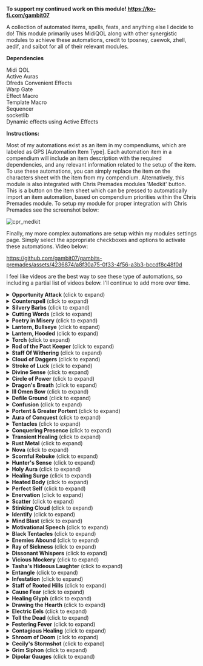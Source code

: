 <b>To support my continued work on this module! https://ko-fi.com/gambit07</b>

A collection of automated items, spells, feats, and anything else I decide to do! This module primarily uses MidiQOL along with other synergistic modules to achieve these automations, credit to tposney, caewok, zhell, aedif, and saibot for all of their relevant modules.

<b>Dependencies</b>
<p>
Midi QOL<br>
Active Auras<br>
Dfreds Convenient Effects<br>
Warp Gate<br>
Effect Macro<br>
Template Macro<br>
Sequencer<br>
socketlib<br>
Dynamic effects using Active Effects
</p>

<b>Instructions:</b>
<p>
Most of my automations exist as an item in my compendiums, which are labeled as GPS [Automation Item Type]. Each automation item in a compendium will include an item description with the required dependencies, and any relevant information related to the setup of the item. To use these automations, you can simply replace the item on the characters sheet with the item from my compendium. Alternatively, this module is also integrated with Chris Premades modules 'Medkit' button. This is a button on the item sheet which can be pressed to automatically import an item automation, based on compendium priorities within the Chris Premades module. To setup my module for proper integration with Chris Premades see the screenshot below:

![cpr_medkit](https://github.com/gambit07/gambits-premades/assets/4236874/bf17af7b-2304-48e2-a9f1-985b688a4e5e)

Finally, my more complex automations are setup within my modules settings page. Simply select the appropriate checkboxes and options to activate these automations. Video below:

https://github.com/gambit07/gambits-premades/assets/4236874/a8f30a75-0f33-4f56-a3b3-bccdf8c48f0d

</p>

I feel like videos are the best way to see these type of automations, so including a partial list of videos below. I'll continue to add more over time.

<details>
<summary><b>Opportunity Attack</b> (click to expand)</summary>
<p>

- This automates opportunity attacks while taking into account opportunity attack specific features of the Sentinel feat, War Caster feat, Polearm Master feat, and Battle Master Fighters Brace feature. This feature will only function while actors are in combat. Note: The Sentinel part of this automation does not stop a token from moving when hit.
- Opportunity Attack will account for the following features/spells when on an actor:
  - Feat: Mobile
  - Feat: Polearm Master
  - Feat: Sentinel
  - Feat: War Caster
  - Fighter Feature: Battle Master - Brace
  - Fighter Feature: Battle Master - Riposte
  - Generic Effect: Charmed (Against Charmer)
  - Generic Feature: Disengage
  - Goblin Feature: Nimble Escape - Disengage
  - Monster Feature: Deadly Reach
  - Monster Feature: Flyby
  - Rogue Feature: Swashbuckler - Fancy Footwork
  - Spell: Arms of Hadar
  - Spell: Confusion
  - Spell: Dissonant Whispers
  - Spell: Kinetic Jaunt
  - Spell: Shocking Grasp
  - Spell: Slow
  - Spell: Staggering Smite
  - Spell: Zephyr Strike

https://github.com/gambit07/gambits-premades/assets/4236874/9a16a77a-4623-47e0-aad0-8c54e3f7674a

</p>
</details>

<details>
<summary><b>Counterspell</b> (click to expand)</summary>
<p>

- This automates counterspell and includes handling for:
  - Improved Abjuration

https://github.com/gambit07/gambits-premades/assets/4236874/9890ef7e-99a9-481a-b2e8-9ff726479c8c

</p>
</details>

<details>
<summary><b>Silvery Barbs</b> (click to expand)</summary>
<p>

https://github.com/gambit07/gambits-premades/assets/4236874/845902f7-8f87-4d22-9177-eb7b6d69ec85

</p>
</details>

<details>
<summary><b>Cutting Words</b> (click to expand)</summary>
<p>

https://github.com/gambit07/gambits-premades/assets/4236874/36d2bd22-61fc-4d80-a90c-c86d994e00c8

</p>
</details>

<details>
<summary><b>Poetry in Misery</b> (click to expand)</summary>
<p>

https://github.com/gambit07/gambits-premades/assets/4236874/cda2836c-1d9c-4290-8993-1efedcb69e15

</p>
</details>

<details>
<summary><b>Lantern, Bullseye</b> (click to expand)</summary>
<p>

- This automates the bullseye lantern with a bullseye lantern animation and lighting

https://github.com/gambit07/gambits-premades/assets/4236874/a38b7393-a8df-4677-9152-ae5b6571d986

</p>
</details>

<details>
<summary><b>Lantern, Hooded</b> (click to expand)</summary>
<p>

- This automates the hooded lantern with a hooded lantern animation and lighting

https://github.com/gambit07/gambits-premades/assets/4236874/41371e6d-e59e-4aec-bb62-e531a4974e28

</p>
</details>

<details>
<summary><b>Torch</b> (click to expand)</summary>
<p>

- This automates torches with animation and lighting

https://github.com/gambit07/gambits-premades/assets/4236874/17657ca0-b10c-445e-bdab-de547669e957

</p>
</details>

<details>
<summary><b>Rod of the Pact Keeper</b> (click to expand)</summary>
<p>

- This automates the Rod of the Pact Keeper, including buffs to spell dc and spell attack, as well as item uses to recover spell slots

https://github.com/gambit07/gambits-premades/assets/4236874/5d4fb5b8-b968-4648-9de3-97ac8cb265bb

</p>
</details>

<details>
<summary><b>Staff Of Withering</b> (click to expand)</summary>
<p>

- This automates the Staff of Withering, including charge uses and damage application + save and effect handling

https://github.com/gambit07/gambits-premades/assets/4236874/a5544f8e-d151-445b-9422-d3c214b969ce

</p>
</details>

<details>
<summary><b>Cloud of Daggers</b> (click to expand)</summary>
<p>

- This automates Cloud of Daggers, will only work while in combat.

https://github.com/gambit07/gambits-premades/assets/4236874/cc030dcf-12e6-44b0-bca4-8a45fbefd2bb

</p>
</details>

<details>
<summary><b>Stroke of Luck</b> (click to expand)</summary>
<p>

- This automates the Rogue Feature, Stroke of Luck. This automates Attack Roll, Ability Check, and Skill Check components, and adds a homebrew option (disabled by default) for Saving Throws as well.

https://github.com/gambit07/gambits-premades/assets/4236874/64db7d8a-8589-4dde-851b-87718ac4e727

</p>
</details>

<details>
<summary><b>Divine Sense</b> (click to expand)</summary>
<p>

- This automates the Paladin feature Divine Sense. This is primarily if you don't want to use the vision5e setting where divine sense is always active.

https://github.com/gambit07/gambits-premades/assets/4236874/77b70335-5f79-4b25-a1dd-c821de13d2fe

</p>
</details>

<details>
<summary><b>Circle of Power</b> (click to expand)</summary>
<p>

- This automates the spell Circle of Power. It covers magic resistance as well as no damage on magical effect saving throws where you would take half damage on a save. This requires the magic effect midi property being set for damage spells.

https://github.com/gambit07/gambits-premades/assets/4236874/cf0e6a98-96e5-43d5-a862-7073160190ec

</p>
</details>

<details>
<summary><b>Dragon's Breath</b> (click to expand)</summary>
<p>

- This automates the spell Dragon's Breath

Placeholder

</p>
</details>

<details>
<summary><b>Ill Omen Bow</b> (click to expand)</summary>
<p>

- This automates the homebrew item Ill Omen Bow

https://github.com/gambit07/gambits-premades/assets/4236874/dc7fc344-b368-45bf-957d-0517ca09fc7c

</p>
</details>


<details>
<summary><b>Defile Ground</b> (click to expand)</summary>
<p>

- This automates the Druid feature Defile Ground

https://github.com/gambit07/gambits-premades/assets/4236874/14bb450b-43b6-4099-a6ef-2e59d7afaad6

</p>
</details>

<details>
<summary><b>Confusion</b> (click to expand)</summary>
<p>

- This automates the spell Confusion

https://github.com/gambit07/gambits-premades/assets/4236874/28448d90-b465-4a6e-9f3d-56a7289ab06e

</p>
</details>

<details>
<summary><b>Portent & Greater Portent</b> (click to expand)</summary>
<p>

- This automates the Wizard features Portent and (at the appropriate level) Greater Portent

https://github.com/gambit07/gambits-premades/assets/4236874/b22a2472-636a-4847-b5d3-fa33a67441eb

</p>
</details>

<details>
<summary><b>Aura of Conquest</b> (click to expand)</summary>
<p>

- This automates the Paladin feature Aura of Conquest

https://github.com/gambit07/gambits-premades/assets/4236874/0a6cd18b-8371-40a1-b15b-a70231751e57

</p>
</details>

<details>
<summary><b>Tentacles</b> (click to expand)</summary>
<p>

- This automates the Mindflayers Tentacles feature.

https://github.com/gambit07/gambits-premades/assets/4236874/a86e8454-5112-45ae-9191-a20a3f70234e

</p>
</details>

<details>
<summary><b>Conquering Presence</b> (click to expand)</summary>
<p>

- This automates the Paladin Conquering Presence feature

https://github.com/gambit07/gambits-premades/assets/4236874/9e74b32f-5dbe-4598-9670-c36334d7e7dc

</p>
</details>

<details>
<summary><b>Transient Healing</b> (click to expand)</summary>
<p>

- This automates the homebrew feature Transient Healing

https://github.com/gambit07/gambits-premades/assets/4236874/d6e5ccf7-33aa-4267-8caf-c114050903ba

</p>
</details>

<details>
<summary><b>Rust Metal</b> (click to expand)</summary>
<p>

- This automates the Rust Monster feature Rust Metal

https://github.com/gambit07/gambits-premades/assets/4236874/b8fa2587-23b9-4634-a48c-fbd8d14ebb5b

</p>
</details>

<details>
<summary><b>Nova</b> (click to expand)</summary>
<p>

- This automates the homebrew feature Nova

https://github.com/gambit07/gambits-premades/assets/4236874/bfdd53c4-a22c-4fbc-a254-813dad23474a

</p>
</details>

<details>
<summary><b>Scornful Rebuke</b> (click to expand)</summary>
<p>

- This automates the paladin feature Scornful Rebuke

https://github.com/gambit07/gambits-premades/assets/4236874/b616a083-bad2-48ee-a751-afa31ef07b13

</p>
</details>

<details>
<summary><b>Hunter's Sense</b> (click to expand)</summary>
<p>

- This automates the Ranger feature Hunter's Sense

https://github.com/gambit07/gambits-premades/assets/4236874/77c71b27-f82e-4982-95c3-be6056ae75c3

</p>
</details>

<details>
<summary><b>Holy Aura</b> (click to expand)</summary>
<p>

Placeholder

</p>
</details>

<details>
<summary><b>Healing Surge</b> (click to expand)</summary>
<p>

Placeholder

</p>
</details>

<details>
<summary><b>Heated Body</b> (click to expand)</summary>
<p>

Placeholder

</p>
</details>

<details>
<summary><b>Perfect Self</b> (click to expand)</summary>
<p>

Placeholder

</p>
</details>

<details>
<summary><b>Enervation</b> (click to expand)</summary>
<p>

https://github.com/gambit07/gambits-premades/assets/4236874/11df20c2-7f0e-4524-b2af-9f4675647597

</p>
</details>

<details>
<summary><b>Scatter</b> (click to expand)</summary>
<p>

https://github.com/gambit07/gambits-premades/assets/4236874/a63ecc04-8af3-4ac7-bb17-74826d90537c

</p>
</details>

<details>
<summary><b>Stinking Cloud</b> (click to expand)</summary>
<p>

https://github.com/gambit07/gambits-premades/assets/4236874/cc947ee4-5135-48de-8e96-588c70c43261

</p>
</details>

<details>
<summary><b>Identify</b> (click to expand)</summary>
<p>

https://github.com/gambit07/gambits-premades/assets/4236874/2125dc92-57a0-4dc7-b3b6-98655102b5c8

</p>
</details>

<details>
<summary><b>Mind Blast</b> (click to expand)</summary>
<p>

https://github.com/gambit07/gambits-premades/assets/4236874/ff1aa39e-d1ec-4064-ad56-52297231337f

</p>
</details>

<details>
<summary><b>Motivational Speech</b> (click to expand)</summary>
<p>

https://github.com/gambit07/gambits-premades/assets/4236874/62173b0c-1836-4f1b-b2fe-ab3049fd56dd

</p>
</details>

<details>
<summary><b>Black Tentacles</b> (click to expand)</summary>
<p>

https://github.com/gambit07/gambits-premades/assets/4236874/402f41ef-20c0-4084-98c6-30a20c7f49de

</p>
</details>

<details>
<summary><b>Enemies Abound</b> (click to expand)</summary>
<p>

https://github.com/gambit07/gambits-premades/assets/4236874/7766b3d8-2005-447e-b19e-86c630a57a4e

</p>
</details>

<details>
<summary><b>Ray of Sickness</b> (click to expand)</summary>
<p>

https://github.com/gambit07/gambits-premades/assets/4236874/ba11c3a2-cdc6-4eb3-a6f6-dbd430234afc

</p>
</details>

<details>
<summary><b>Dissonant Whispers</b> (click to expand)</summary>
<p>

https://github.com/gambit07/gambits-premades/assets/4236874/fc2ae75e-ecb2-4d43-9d2d-c0961c37eda0

</p>
</details>

<details>
<summary><b>Vicious Mockery</b> (click to expand)</summary>
<p>

https://github.com/gambit07/gambits-premades/assets/4236874/774aaf32-895d-4cce-aa82-c93b565a7f68

</p>
</details>

<details>
<summary><b>Tasha's Hideous Laughter</b> (click to expand)</summary>
<p>

https://github.com/gambit07/gambits-premades/assets/4236874/5dab58c7-d74c-4a9a-8587-3d4ca0c53b4d

</p>
</details>

<details>
<summary><b>Entangle</b> (click to expand)</summary>
<p>

https://github.com/gambit07/gambits-premades/assets/4236874/c3c61a43-71f7-421c-a69a-2446ad02def3

</p>
</details>

<details>
<summary><b>Infestation</b> (click to expand)</summary>
<p>

Placeholder

</p>
</details>

<details>
<summary><b>Staff of Rooted Hills</b> (click to expand)</summary>
<p>

Placeholder

</p>
</details>

<details>
<summary><b>Cause Fear</b> (click to expand)</summary>
<p>

Placeholder

</p>
</details>

<details>
<summary><b>Healing Glyph</b> (click to expand)</summary>
<p>

Placeholder

</p>
</details>

<details>
<summary><b>Drawing the Hearth</b> (click to expand)</summary>
<p>

Placeholder

</p>
</details>

<details>
<summary><b>Electric Eels</b> (click to expand)</summary>
<p>

https://github.com/gambit07/gambits-premades/assets/4236874/bf23a625-d26d-458d-89e7-668cdea28abb

</p>
</details>

<details>
<summary><b>Toll the Dead</b> (click to expand)</summary>
<p>

Placeholder

</p>
</details>

<details>
<summary><b>Festering Fever</b> (click to expand)</summary>
<p>

Placeholder

</p>
</details>

<details>
<summary><b>Contagious Healing</b> (click to expand)</summary>
<p>

Placeholder

</p>
</details>

<details>
<summary><b>Shroom of Doom</b> (click to expand)</summary>
<p>

Placeholder

</p>
</details>

<details>
<summary><b>Cecily's Stormshot</b> (click to expand)</summary>
<p>

Placeholder

</p>
</details>

<details>
<summary><b>Grim Siphon</b> (click to expand)</summary>
<p>

Placeholder

</p>
</details>

<details>
<summary><b>Dipolar Gauges</b> (click to expand)</summary>
<p>

https://github.com/gambit07/gambits-premades/assets/4236874/8b3d74e8-a4c6-4a50-9454-c5e15e5e5517

</p>
</details>
